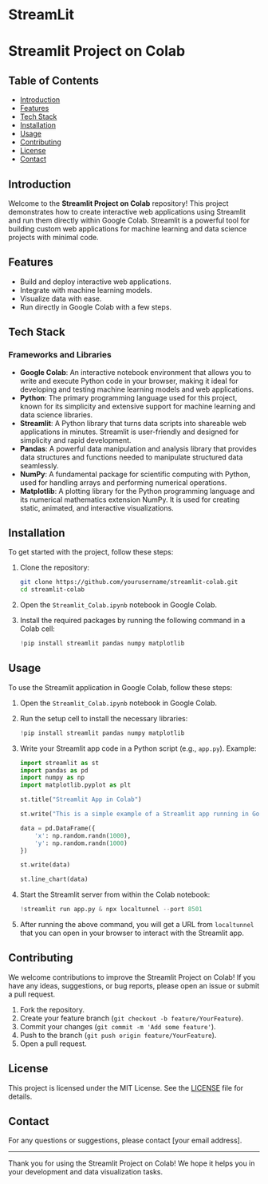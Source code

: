 # StreamLit
# Streamlit Project on Colab

## Table of Contents

- [Introduction](#introduction)
- [Features](#features)
- [Tech Stack](#tech-stack)
- [Installation](#installation)
- [Usage](#usage)
- [Contributing](#contributing)
- [License](#license)
- [Contact](#contact)

## Introduction

Welcome to the **Streamlit Project on Colab** repository! This project demonstrates how to create interactive web applications using Streamlit and run them directly within Google Colab. Streamlit is a powerful tool for building custom web applications for machine learning and data science projects with minimal code.

## Features

- Build and deploy interactive web applications.
- Integrate with machine learning models.
- Visualize data with ease.
- Run directly in Google Colab with a few steps.

## Tech Stack

### Frameworks and Libraries

- **Google Colab**: An interactive notebook environment that allows you to write and execute Python code in your browser, making it ideal for developing and testing machine learning models and web applications.
- **Python**: The primary programming language used for this project, known for its simplicity and extensive support for machine learning and data science libraries.
- **Streamlit**: A Python library that turns data scripts into shareable web applications in minutes. Streamlit is user-friendly and designed for simplicity and rapid development.
- **Pandas**: A powerful data manipulation and analysis library that provides data structures and functions needed to manipulate structured data seamlessly.
- **NumPy**: A fundamental package for scientific computing with Python, used for handling arrays and performing numerical operations.
- **Matplotlib**: A plotting library for the Python programming language and its numerical mathematics extension NumPy. It is used for creating static, animated, and interactive visualizations.

## Installation

To get started with the project, follow these steps:

1. Clone the repository:
    ```bash
    git clone https://github.com/yourusername/streamlit-colab.git
    cd streamlit-colab
    ```

2. Open the `Streamlit_Colab.ipynb` notebook in Google Colab.

3. Install the required packages by running the following command in a Colab cell:
    ```python
    !pip install streamlit pandas numpy matplotlib
    ```

## Usage

To use the Streamlit application in Google Colab, follow these steps:

1. Open the `Streamlit_Colab.ipynb` notebook in Google Colab.

2. Run the setup cell to install the necessary libraries:
    ```python
    !pip install streamlit pandas numpy matplotlib
    ```

3. Write your Streamlit app code in a Python script (e.g., `app.py`). Example:
    ```python
    import streamlit as st
    import pandas as pd
    import numpy as np
    import matplotlib.pyplot as plt

    st.title("Streamlit App in Colab")

    st.write("This is a simple example of a Streamlit app running in Google Colab.")

    data = pd.DataFrame({
        'x': np.random.randn(1000),
        'y': np.random.randn(1000)
    })

    st.write(data)

    st.line_chart(data)
    ```

4. Start the Streamlit server from within the Colab notebook:
    ```python
    !streamlit run app.py & npx localtunnel --port 8501
    ```

5. After running the above command, you will get a URL from `localtunnel` that you can open in your browser to interact with the Streamlit app.

## Contributing

We welcome contributions to improve the Streamlit Project on Colab! If you have any ideas, suggestions, or bug reports, please open an issue or submit a pull request.

1. Fork the repository.
2. Create your feature branch (`git checkout -b feature/YourFeature`).
3. Commit your changes (`git commit -m 'Add some feature'`).
4. Push to the branch (`git push origin feature/YourFeature`).
5. Open a pull request.

## License

This project is licensed under the MIT License. See the [LICENSE](LICENSE) file for details.

## Contact

For any questions or suggestions, please contact [your email address].

---

Thank you for using the Streamlit Project on Colab! We hope it helps you in your development and data visualization tasks.

